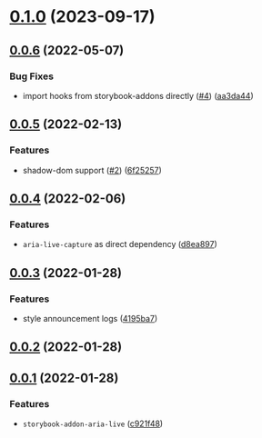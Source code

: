 # [0.1.0](https://github.com/AriPerkkio/storybook-addon-aria-live/compare/v0.0.6...v0.1.0) (2023-09-17)



## [0.0.6](https://github.com/AriPerkkio/storybook-addon-aria-live/compare/v0.0.5...v0.0.6) (2022-05-07)


### Bug Fixes

* import hooks from storybook-addons directly ([#4](https://github.com/AriPerkkio/storybook-addon-aria-live/issues/4)) ([aa3da44](https://github.com/AriPerkkio/storybook-addon-aria-live/commit/aa3da4472143e382865c691d5bec844ec8f4ff02))



## [0.0.5](https://github.com/AriPerkkio/storybook-addon-aria-live/compare/v0.0.4...v0.0.5) (2022-02-13)


### Features

* shadow-dom support ([#2](https://github.com/AriPerkkio/storybook-addon-aria-live/issues/2)) ([6f25257](https://github.com/AriPerkkio/storybook-addon-aria-live/commit/6f252571d347863a149191442c7266bf7b5a4d0e))



## [0.0.4](https://github.com/AriPerkkio/storybook-addon-aria-live/compare/v0.0.3...v0.0.4) (2022-02-06)


### Features

* `aria-live-capture` as direct dependency ([d8ea897](https://github.com/AriPerkkio/storybook-addon-aria-live/commit/d8ea8976a1e82a7704e9c101cb7a4ab2aeeff134))



## [0.0.3](https://github.com/AriPerkkio/storybook-addon-aria-live/compare/v0.0.2...v0.0.3) (2022-01-28)


### Features

* style announcement logs ([4195ba7](https://github.com/AriPerkkio/storybook-addon-aria-live/commit/4195ba79a30e246911a941cd330ac82967c04ffa))



## [0.0.2](https://github.com/AriPerkkio/storybook-addon-aria-live/compare/v0.0.1...v0.0.2) (2022-01-28)



## [0.0.1](https://github.com/AriPerkkio/storybook-addon-aria-live/compare/c921f4861829138a37a040816088aab2674c1a07...v0.0.1) (2022-01-28)


### Features

* `storybook-addon-aria-live` ([c921f48](https://github.com/AriPerkkio/storybook-addon-aria-live/commit/c921f4861829138a37a040816088aab2674c1a07))



